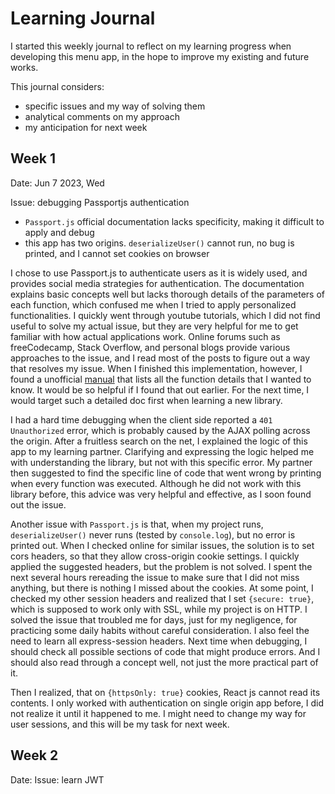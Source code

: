# Learning Journal
I started this weekly journal to reflect on my learning progress when developing this menu app, in the hope to improve my existing and future works.

This journal considers:
- specific issues and my way of solving them
- analytical comments on my approach
- my anticipation for next week

## Week 1
Date: Jun 7 2023, Wed

Issue: debugging Passportjs authentication
- `Passport.js` official documentation lacks specificity, making it difficult to apply and debug
- this app has two origins. `deserializeUser()` cannot run, no bug is printed, and I cannot set cookies on browser

I chose to use Passport.js to authenticate users as it is widely used, and provides social media strategies for authentication. The documentation explains basic concepts well but lacks thorough details of the parameters of each function, which confused me when I tried to apply personalized functionalities. I quickly went through youtube tutorials, which I did not find useful to solve my actual issue, but they are very helpful for me to get familiar with how actual applications work. Online forums such as freeCodecamp, Stack Overflow, and personal blogs provide various approaches to the issue, and I read most of the posts to figure out a way that resolves my issue. When I finished this implementation, however, I found a unofficial [manual](https://github.com/jwalton/passport-api-docs#intro) that lists all the function details that I wanted to know. It would be so helpful if I found that out earlier. For the next time, I would target such a detailed doc first when learning a new library.

I had a hard time debugging when the client side reported a `401 Unauthorized` error, which is probably caused by the AJAX polling across the origin. After a fruitless search on the net, I explained the logic of this app to my learning partner. Clarifying and expressing the logic helped me with understanding the library, but not with this specific error. My partner then suggested to find the specific line of code that went wrong by printing when every function was executed. Although he did not work with this library before, this advice was very helpful and effective, as I soon found out the issue.

Another issue with `Passport.js` is that, when my project runs, `deserializeUser()` never runs (tested by `console.log`), but no error is printed out. When I checked online for similar issues, the solution is to set cors headers, so that they allow cross-origin cookie settings. I quickly applied the suggested headers, but the problem is not solved. I spent the next several hours rereading the issue to make sure that I did not miss anything, but there is nothing I missed about the cookies. At some point, I checked my other session headers and realized that I set `{secure: true}`, which is supposed to work only with SSL, while my project is on HTTP. I solved the issue that troubled me for days, just for my negligence, for practicing some daily habits without careful consideration. I also feel the need to learn all express-session headers. Next time when debugging, I should check all possible sections of code that might produce errors. And I should also read through a concept well, not just the more practical part of it.

Then I realized, that on `{httpsOnly: true}` cookies, React js cannot read its contents. I only worked with authentication on single origin app before, I did not realize it until it happened to me. I might need to change my way for user sessions, and this will be my task for next week.

## Week 2
Date:
Issue: learn JWT
